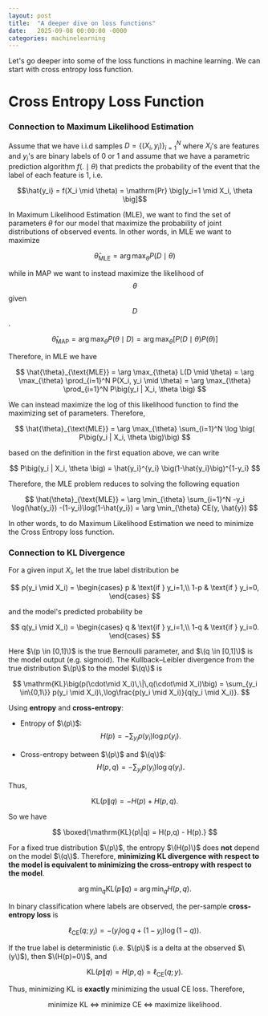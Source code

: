 ```yaml
---
layout: post
title:  "A deeper dive on loss functions"
date:   2025-09-08 00:00:00 -0000
categories: machinelearning
---
```


Let's go deeper into some of the loss functions in machine learning. We can start with cross entropy loss function. 

# Cross Entropy Loss Function

### Connection to Maximum Likelihood Estimation

Assume that we have i.i.d samples $D = \{(X_i, y_i)\}_{i=1}^N$ where $X_i$'s are features and $y_i$'s are binary labels of 0 or 1 and assume that we have a parametric prediction algorithm $f(. \mid \theta)$ that predicts the probability of the event that the label of each feature is 1, i.e. 

$$\hat{y_i} = f(X_i \mid \theta) = \mathrm{Pr} \big[y_i=1 \mid X_i, \theta \big]$$

 In Maximum Likelihood Estimation (MLE), we want to find the set of parameters $\theta$ for our model that maximize the probability of joint distributions of observed events. In other words, in MLE we want to maximize 

$$
\hat{\theta}_{\text{MLE}} = \arg\max_\theta P(D \mid \theta)
$$

while in MAP we want to instead maximize the likelihood of $$\theta$$ given $$D$$.

$$
  \hat{\theta}_{\text{MAP}} = \arg\max_\theta P(\theta \mid D) = \arg\max_\theta \big[ P(D \mid \theta) P(\theta) \big]
$$

Therefore, in MLE we have  

$$
\hat{\theta}_{\text{MLE}} = \arg \max_{\theta} L(D \mid \theta) = \arg \max_{\theta} \prod_{i=1}^N P(X_i, y_i \mid \theta) = \arg \max_{\theta} \prod_{i=1}^N P\big(y_i | X_i, \theta \big)  
$$ 

We can instead maximize the log of this likelihood function to find the maximizing set of parameters. Therefore, 

$$
\hat{\theta}_{\text{MLE}} = \arg \max_{\theta} \sum_{i=1}^N \log \big( P\big(y_i | X_i, \theta \big)\big)
$$

based on the definition in the first equation above, we can write

$$
P\big(y_i | X_i, \theta \big) = \hat{y_i}^{y_i} \big(1-\hat{y_i}\big)^{1-y_i}
$$

Therefore, the MLE problem reduces to solving the following equation 

$$
\hat{\theta}_{\text{MLE}} = \arg \min_{\theta} \sum_{i=1}^N -y_i \log(\hat{y_i}) -(1-y_i)\log(1-\hat{y_i}) = \arg \min_{\theta} CE(y, \hat{y})
$$

In other words, to do Maximum Likelihood Estimation we need to minimize the Cross Entropy loss function. 

### Connection to KL Divergence

For a given input $X_i$, let the true label distribution be

$$
p(y_i \mid X_i) =
\begin{cases}
p & \text{if } y_i=1,\\
1-p & \text{if } y_i=0,
\end{cases}
$$

and the model's predicted probability be

$$
q(y_i \mid X_i) =
\begin{cases}
q & \text{if } y_i=1,\\
1-q & \text{if } y_i=0.
\end{cases}
$$

Here $\(p \in [0,1]\)$ is the true Bernoulli parameter, and $\(q \in [0,1]\)$ is the model output (e.g. sigmoid). The Kullback–Leibler divergence from the true distribution $\(p\)$ to the model $\(q\)$ is

$$
\mathrm{KL}\big(p(\cdot\mid X_i)\,\|\,q(\cdot\mid X_i)\big)
= \sum_{y_i \in\{0,1\}} p(y_i \mid X_i)\,\log\frac{p(y_i \mid X_i)}{q(y_i \mid X_i)}.
$$

Using **entropy** and **cross-entropy**:

- Entropy of $\(p\)$:  
  $$
  H(p) = -\sum_{y_i} p(y_i)\log p(y_i).
  $$

- Cross-entropy between $\(p\)$ and $\(q\)$:  
  $$
  H(p,q) = -\sum_{y_i} p(y_i)\log q(y_i).
  $$

Thus,

$$
\mathrm{KL}(p\|q) = -H(p) + H(p,q).
$$

So we have

$$
\boxed{\mathrm{KL}(p\|q) = H(p,q) - H(p).}
$$

For a fixed true distribution $\(p\)$, the entropy $\(H(p)\)$ does **not** depend on the model $\(q\)$. Therefore,
**minimizing KL divergence with respect to  the model is equivalent to minimizing the cross-entropy with respect to the model**. 

$$
\arg\min_q \mathrm{KL}(p\|q) \;=\; \arg\min_q H(p,q).
$$

In binary classification where labels are observed, the per-sample **cross-entropy loss** is

$$
\ell_{\text{CE}}(q; y_i) = -\big(y_i \log q + (1-y_i)\log(1-q)\big).
$$

If the true label is deterministic (i.e. $\(p\)$ is a delta at the observed $\(y\)$), then $\(H(p)=0\)$, and

$$
\mathrm{KL}(p\|q) = H(p,q) = \ell_{\text{CE}}(q;y).
$$

Thus, minimizing KL is **exactly** minimizing the usual CE loss. Therefore, 

$$
\text{minimize KL} 
\;\Longleftrightarrow\; \text{minimize CE} 
\;\Longleftrightarrow\; \text{maximize likelihood}.
$$

